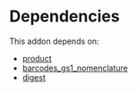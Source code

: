 # Dependencies

This addon depends on:

- [product](https://github.com/bringout/oca-ocb-sale)
- [barcodes_gs1_nomenclature](https://github.com/bringout/oca-ocb-technical)
- [digest](https://github.com/bringout/oca-ocb-core)
